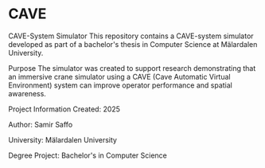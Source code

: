 # CAVE
CAVE-System Simulator
This repository contains a CAVE-system simulator developed as part of a bachelor's thesis in Computer Science at Mälardalen University.

Purpose
The simulator was created to support research demonstrating that an immersive crane simulator using a CAVE (Cave Automatic Virtual Environment) system can improve operator performance and spatial awareness.

Project Information
Created: 2025

Author: Samir Saffo

University: Mälardalen University

Degree Project: Bachelor's in Computer Science

